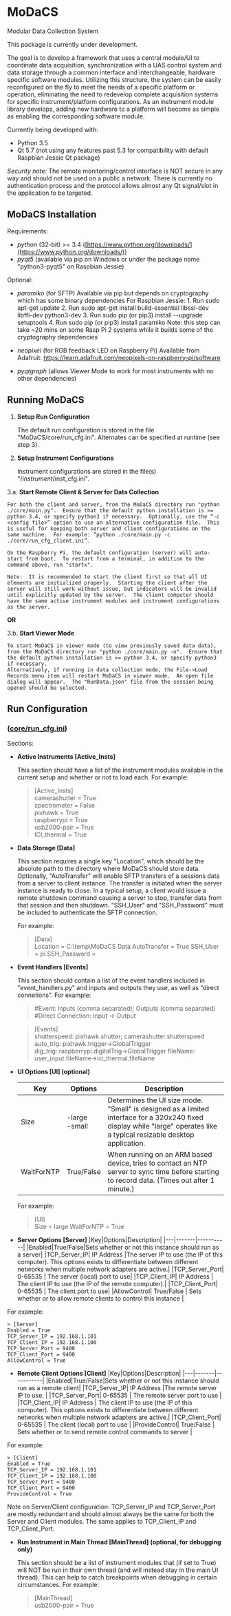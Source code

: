 # MoDaCS
Modular Data Collection System


This package is currently under development.

The goal is to develop a framework that uses a central module/UI to coordinate data acquisition, synchronization with a UAS control system and data storage through a common interface and interchangeable, hardware specific software modules.  Utilizing this structure, the system can be easily reconfigured on the fly to meet the needs of a specific platform or operation, eliminating the need to redevelop complete acquisition systems for specific instrument/platform configurations.  As an instrument module library develops, adding new hardware to a platform will become as simple as enabling the corresponding software module.

Currently being developed with:
- Python 3.5
- Qt 5.7 (not using any features past 5.3 for compatibility with default Raspbian Jessie Qt package)


*Security note:* The remote monitoring/control interface is NOT secure in any way and should not be used on a public a network.  There is currently no authentication process and the protocol allows almost any Qt signal/slot in the application to be targeted.


## MoDaCS Installation

Requirements:

- *python* (32-bit) >= 3.4 ([https://www.python.org/downloads/](https://www.python.org/downloads/))
- *pyqt5* (available via pip on Windows or under the package name "python3-pyqt5" on Raspbian Jessie)

Optional:

- *paramiko* (for SFTP)
	Available via pip but depends on cryptography which has some binary dependencies
	For Raspbian Jessie:
		1. Run sudo apt-get update
		2. Run sudo apt-get install build-essential libssl-dev libffi-dev python3-dev
		3. Run sudo pip (or pip3) install --upgrade setuptools
		4. Run sudo pip (or pip3) install paramiko
			Note: this step can take ~20 mins on some Rasp Pi 2 systems while it builds some of the cryptography dependencies
			
- *neopixel* (for RGB feedback LED on Raspberry Pi)
	Available from Adafruit: https://learn.adafruit.com/neopixels-on-raspberry-pi/software

- *pyqtgraph* (allows Viewer Mode to work for most instruments with no other dependencies)

	
## Running MoDaCS

1. **Setup Run Configuration**

	The default run configuration is stored in the file "MoDaCS/core/run_cfg.ini".  Alternates can be specified at runtime (see step 3).

2. **Setup Instrument Configurations**

	Instrument configurations are stored in the file(s) "/*instrument*/inst_cfg.ini".

3.a. **Start Remote Client & Server for Data Collection**

    For both the client and server, from the MoDaCS directory run "python ./core/main.py".  Ensure that the default python installation is >= python 3.4, or specify python3 if necessary.  Optionally, use the “-c <config file>” option to use an alternative configuration file.  This is useful for keeping both server and client configurations on the same machine.  For example: “python ./core/main.py -c ./core/run_cfg_client.ini”.

	On the Raspberry Pi, the default configuration (server) will auto-start from boot.  To restart from a terminal, in addition to the command above, run "startx".

	Note:  It is recommended to start the client first so that all UI elements are initialized properly.  Starting the client after the server will still work without issue, but indicators will be invalid until explicitly updated by the server.  The client computer should have the same active instrument modules and instrument configurations as the server.

**OR**
	
3.b. **Start Viewer Mode**

	To start MoDaCS in viewer mode (to view previously saved data data), from the MoDaCS directory run "python ./core/main.py -o".  Ensure that the default python installation is >= python 3.4, or specify python3 if necessary.
	Alternatively, if running in data collection mode, the File->Load Records menu item will restart MoDaCS in viewer mode.  An open file dialog will appear.  The "RunData.json" file from the session being opened should be selected.
	
## Run Configuration
### ([core/run_cfg.ini](core/run_cfg.ini))

Sections:
- **Active Instruments [Active_Insts]**
	
    This section should have a list of the instrument modules available in the current setup and whether or not to load each.  For example:

  >[Active_Insts]  
  camerashutter = True  
  spectrometer = False  
  pixhawk = True  
  raspberrypi = True  
  usb2000-pair = True  
  ICI_thermal = True  

- **Data Storage [Data]**

    This section requires a single key "Location", which should be the absolute path to the directory where MoDaCS should store data.  Optionally, "AutoTransfer" will enable SFTP transfers of a sessions data from a server to client instance.
	The transfer is initiated when the server instance is ready to close.  In a typical setup, a client would issue a remote shutdown command causing a server to stop, transfer data from that session and then shutdown.
	"SSH_User" and "SSH_Password" must be included to authenticate the SFTP connection.
	
	For example:  

    > [Data]  
    Location = C:\\temp\\MoDaCS Data
	AutoTransfer = True
    SSH_User = pi
    SSH_Password = <your password here>

- **Event Handlers [Events]**

    This section should contain a list of the event handlers included in "event_handlers.py" and inputs and outputs they use, as well as “direct connetions”.  For example:  

    > \#Event: Inputs (comma separated); Outputs (comma separated)  
    > \#Direct Connection: Input -> Output  
    
    > [Events]  
    shutterspeed: pixhawk.shutter; camerashutter.shutterspeed  
    auto_trig: pixhawk.trigger->GlobalTrigger  
    dig_trig: raspberrypi.digitalTrig->GlobalTrigger
	fileName: user_input.fileName->ici_thermal.fileName

- **UI Options \[UI\] (optional)**
	
	|Key|Options|Description|
	|---|-------|-----------|
	|Size|-large <br> -small|Determines the UI size mode.  "Small" is designed as a limited interface for a 320x240 fixed display while "large" operates like a typical resizable desktop application.|
	|WaitForNTP|True/False|When running on an ARM based device, tries to contact an NTP server to sync time before starting to record data.  (Times out after 1 minute.)|

	For example:

    > [UI]  
    Size = large
	WaitForNTP = True

- **Server Options  [Server]**
	|Key|Options|Description|
	|---|-------|-----------|
	|Enabled|True/False|Sets whether or not this instance should run as a server|
	|TCP_Server_IP| IP Address |The server IP to use (the IP of this computer).  This options exists to differentiate between different networks when multiple network adapters are active.|
	|TCP_Server_Port| 0-65535 | The server (local) port to use|
	|TCP_Client_IP| IP Address |  The client IP to use (the IP of the remote computer).|
	|TCP_Client_Port| 0-65535 | The client port to use|
	|AllowControl| True/False | Sets whether or to allow remote clients to control this instance |
	
For example:
    
	> [Server]  
	Enabled = True
	TCP_Server_IP = 192.168.1.101
	TCP_Client_IP = 192.168.1.100
	TCP_Server_Port = 9400
	TCP_Client_Port = 9400
	AllowControl = True

- **Remote Client Options  [Client]**
	|Key|Options|Description|
	|---|-------|-----------|
	|Enabled|True/False|Sets whether or not this instance should run as a remote client|
	|TCP_Server_IP| IP Address |The remote server IP to use. |
	|TCP_Server_Port| 0-65535 | The remote server port to use |
	|TCP_Client_IP| IP Address | The client IP to use (the IP of this computer).  This options exists to differentiate between different networks when multiple network adapters are active.|
	|TCP_Client_Port| 0-65535 | The client (local) port to use |
	|ProvideControl| True/False | Sets whether or to send remote control commands to server |
 
For example:

	> [Client]  
	Enabled = True
	TCP_Server_IP = 192.168.1.101
	TCP_Client_IP = 192.168.1.100
	TCP_Server_Port = 9400
	TCP_Client_Port = 9400 
    ProvideControl = True
	
Note on Server/Client configuration: TCP_Server_IP and TCP_Server_Port are mostly redundant and should almost always be the same for both the Server and Client modules.  The same applies to TCP_Client_IP and TCP_Client_Port.


- **Run Instrument in Main Thread \[MainThread\] (optional, for debugging only)**

    This section should be a list of instrument modules that (if set to True) will NOT be run in their own thread (and will instead stay in the main UI thread).  This can help to catch breakpoints when debugging in certain circumstances.  For example:

    > [MainThread]  
    usb2000-pair = True

	
